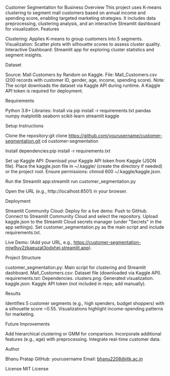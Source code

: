 Customer Segmentation for Business
Overview
This project uses K-means clustering to segment mall customers based on annual income and spending score, enabling targeted marketing strategies. It includes data preprocessing, clustering analysis, and an interactive Streamlit dashboard for visualization.
Features

Clustering: Applies K-means to group customers into 5 segments.
Visualization: Scatter plots with silhouette scores to assess cluster quality.
Interactive Dashboard: Streamlit app for exploring cluster statistics and segment insights.

Dataset

Source: Mall Customers by Random on Kaggle.
File: Mall_Customers.csv (200 records with customer ID, gender, age, income, spending score).
Note: The script downloads the dataset via Kaggle API during runtime. A Kaggle API token is required for deployment.

Requirements

Python 3.8+
Libraries: Install via pip install -r requirements.txt
pandas
numpy
matplotlib
seaborn
scikit-learn
streamlit
kaggle



Setup Instructions

Clone the repository:git clone https://github.com/yourusername/customer-segmentation.git
cd customer-segmentation


Install dependencies:pip install -r requirements.txt


Set up Kaggle API:
Download your Kaggle API token from Kaggle (JSON file).
Place the kaggle.json file in ~/.kaggle/ (create the directory if needed) or the project root.
Ensure permissions: chmod 600 ~/.kaggle/kaggle.json.


Run the Streamlit app:streamlit run customer_segmentation.py


Open the URL (e.g., http://localhost:8501) in your browser.

Deployment

Streamlit Community Cloud: Deploy for a live demo:
Push to GitHub.
Connect to Streamlit Community Cloud and select the repository.
Upload kaggle.json to the Streamlit Cloud secrets manager (under "Secrets" in the app settings).
Set customer_segmentation.py as the main script and include requirements.txt.


Live Demo: (Add your URL, e.g., https://customer-segmentation-mjw9uy2zkaeuzat3odxhej.streamlit.app).

Project Structure

customer_segmentation.py: Main script for clustering and Streamlit dashboard.
Mall_Customers.csv: Dataset file (downloaded via Kaggle API).
requirements.txt: Dependencies.
clusters.png: Generated visualization.
kaggle.json: Kaggle API token (not included in repo; add manually).

Results

Identifies 5 customer segments (e.g., high spenders, budget shoppers) with a silhouette score ~0.55.
Visualizations highlight income-spending patterns for marketing.

Future Improvements

Add hierarchical clustering or GMM for comparison.
Incorporate additional features (e.g., age) with preprocessing.
Integrate real-time customer data.

Author

Bhanu Pratap
GitHub: yourusername
Email: bhanu2208@iitk.ac.in

License
MIT License
